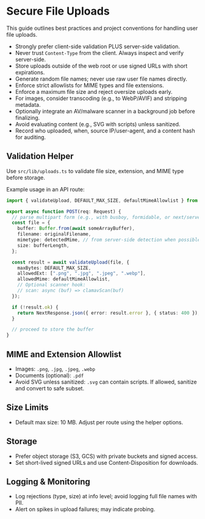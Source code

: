 # Secure File Uploads

This guide outlines best practices and project conventions for handling user file uploads.

- Strongly prefer client-side validation PLUS server-side validation.
- Never trust `Content-Type` from the client. Always inspect and verify server-side.
- Store uploads outside of the web root or use signed URLs with short expirations.
- Generate random file names; never use raw user file names directly.
- Enforce strict allowlists for MIME types and file extensions.
- Enforce a maximum file size and reject oversize uploads early.
- For images, consider transcoding (e.g., to WebP/AVIF) and stripping metadata.
- Optionally integrate an AV/malware scanner in a background job before finalizing.
- Avoid evaluating content (e.g., SVG with scripts) unless sanitized.
- Record who uploaded, when, source IP/user-agent, and a content hash for auditing.

## Validation Helper

Use `src/lib/uploads.ts` to validate file size, extension, and MIME type before storage.

Example usage in an API route:

```ts
import { validateUpload, DEFAULT_MAX_SIZE, defaultMimeAllowlist } from "~/lib/uploads";

export async function POST(req: Request) {
  // parse multipart form (e.g., with busboy, formidable, or next/server experimental);
  const file = {
    buffer: Buffer.from(await someArrayBuffer),
    filename: originalFilename,
    mimetype: detectedMime, // from server-side detection when possible
    size: bufferLength,
  };

  const result = await validateUpload(file, {
    maxBytes: DEFAULT_MAX_SIZE,
    allowedExt: [".png", ".jpg", ".jpeg", ".webp"],
    allowedMime: defaultMimeAllowlist,
    // Optional scanner hook:
    // scan: async (buf) => clamavScan(buf)
  });

  if (!result.ok) {
    return NextResponse.json({ error: result.error }, { status: 400 });
  }

  // proceed to store the buffer
}
```

## MIME and Extension Allowlist

- Images: `.png`, `.jpg`, `.jpeg`, `.webp`
- Documents (optional): `.pdf`
- Avoid SVG unless sanitized: `.svg` can contain scripts. If allowed, sanitize and convert to safe subset.

## Size Limits

- Default max size: 10 MB. Adjust per route using the helper options.

## Storage

- Prefer object storage (S3, GCS) with private buckets and signed access.
- Set short-lived signed URLs and use Content-Disposition for downloads.

## Logging & Monitoring

- Log rejections (type, size) at info level; avoid logging full file names with PII.
- Alert on spikes in upload failures; may indicate probing.
